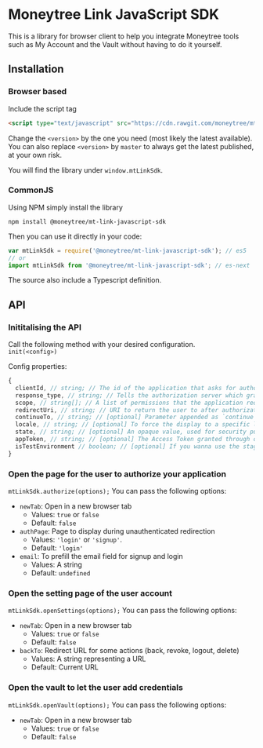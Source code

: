 # Moneytree Link JavaScript SDK

This is a library for browser client to help you integrate Moneytree tools such as My Account and the Vault without having to do it yourself.


## Installation

### Browser based
Include the script tag 
```html
<script type="text/javascript" src="https://cdn.rawgit.com/moneytree/mt-link-javascript-sdk/<version>/dist/index.js"></script>
```
Change the `<version>` by the one you need (most likely the latest available).
You can also replace `<version>` by `master` to always get the latest published, at your own risk.

You will find the library under `window.mtLinkSdk`.

### CommonJS
Using NPM simply install the library
```shell
npm install @moneytree/mt-link-javascript-sdk
```

Then you can use it directly in your code:
```js
var mtLinkSdk = require('@moneytree/mt-link-javascript-sdk'); // es5
// or
import mtLinkSdk from '@moneytree/mt-link-javascript-sdk'; // es-next
```
The source also include a Typescript definition.

## API

### Inititalising the API
Call the following method with your desired configuration.  
`init(<config>)`

Config properties:
```js
{
  clientId, // string; // The id of the application that asks for authorization.
  response_type, // string; // Tells the authorization server which grant to execute.
  scope, // string[]; // A list of permissions that the application requires.
  redirectUri, // string; // URI to return the user to after authorization is complete.
  continueTo, // string; // [optional] Parameter appended as `continue` to the `redirectUri`.
  locale, // string; // [optional] To force the display to a specific language (e.g.: en-AU)
  state, // string; // [optional] An opaque value, used for security purposes. If this request parameter is set in the request, then it is returned to the application as part of the redirect_uri.
  appToken, // string; // [optional] The Access Token granted through oauth
  isTestEnvironment // boolean; // [optional] If you wanna use the staging or production environemnt
}
```


### Open the page for the user to authorize your application
`mtLinkSdk.authorize(options);`
You can pass the following options:
- `newTab`: Open in a new browser tab
  - Values: `true` or `false`
  - Default: `false`
- `authPage`: Page to display during unauthenticated redirection
  - Values: `'login'` or `'signup'`.
  - Default: `'login'`
- `email`: To prefill the email field for signup and login
  - Values: A string
  - Default: `undefined`


### Open the setting page of the user account
`mtLinkSdk.openSettings(options);`
You can pass the following options:
- `newTab`: Open in a new browser tab
  - Values: `true` or `false`
  - Default: `false`
- `backTo`: Redirect URL for some actions (back, revoke, logout, delete)
  - Values: A string representing a URL
  - Default: Current URL


### Open the vault to let the user add credentials
`mtLinkSdk.openVault(options);`
You can pass the following options:
- `newTab`: Open in a new browser tab
  - Values: `true` or `false`
  - Default: `false`


